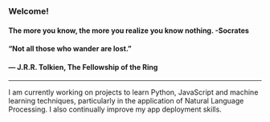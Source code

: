 ### Welcome!
#### The more you know, the more you realize you know nothing. -Socrates

#### “Not all those who wander are lost.”
#### ― J.R.R. Tolkien, The Fellowship of the Ring

---

I am currently working on projects to learn Python, JavaScript and machine learning techniques, particularly in the application of Natural Language Processing.  I also continually improve my app deployment skills.


<!--
**DMVance/DMVance** is a ✨ _special_ ✨ repository because its `README.md` (this file) appears on your GitHub profile.

Here are some ideas to get you started:

- 🔭 I’m currently working on ...
- 🌱 I’m currently learning ...
- 👯 I’m looking to collaborate on ...
- 🤔 I’m looking for help with ...
- 💬 Ask me about ...
- 📫 How to reach me: ...
- ⚡ Fun fact: ...
-->
